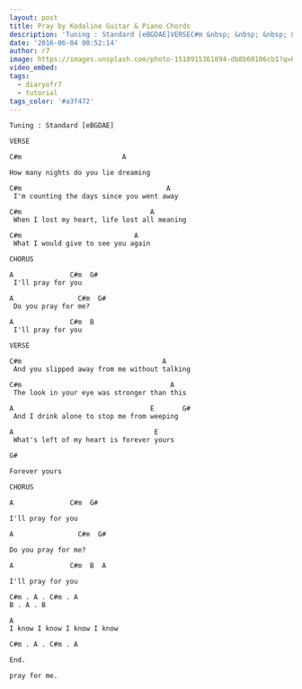 ```yaml
---
layout: post
title: Pray by Kodaline Guitar & Piano Chords
description: 'Tuning : Standard [eBGDAE]VERSEC#m &nbsp; &nbsp; &nbsp; &nbsp; &nbsp; &nbsp; &nbsp; &nbsp; &nbsp; &nbsp; &nbsp; &nbsp; A&nbsp;How many nights do you l...'
date: '2016-06-04 00:52:14'
author: r7
image: https://images.unsplash.com/photo-1510915361894-db8b60106cb1?q=80&w=2940&auto=format&fit=crop&ixlib=rb-4.1.0&ixid=M3wxMjA3fDB8MHxwaG90by1wYWdlfHx8fGVufDB8fHx8fA%3D%3D
video_embed:
tags:
  - diaryofr7
  - tutorial
tags_color: '#a3f472'
---
```

```
Tuning : Standard [eBGDAE]

VERSE
```
`C#m                         A`

```
How many nights do you lie dreaming
```

```
C#m                                    A
 I'm counting the days since you went away
```

```
C#m                                A
 When I lost my heart, life lost all meaning
```

```
C#m                            A
 What I would give to see you again
```

```
CHORUS

A              C#m  G#
 I'll pray for you
```

```
A                C#m  G#
 Do you pray for me?
```

```
A              C#m  B 
 I'll pray for you
```

```
VERSE

C#m                                   A
 And you slipped away from me without talking
```

```
C#m                                     A
 The look in your eye was stronger than this
```

```
A                                  E       G#
 And I drink alone to stop me from weeping
```

```
A                                   E
 What's left of my heart is forever yours
```

```
G#
```

```
Forever yours
```

`CHORUS`

`A              C#m  G#`

```
I'll pray for you
```

`A                C#m  G#`

```
Do you pray for me?
```

`A              C#m  B  A`

```
I'll pray for you

C#m . A . C#m . A
B . A . B
```

```
A
I know I know I know I know
```

```
C#m . A . C#m . A
```

`End.`

`pray for me.`
